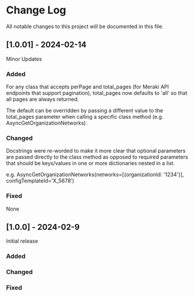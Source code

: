 # Change Log
All notable changes to this project will be documented in this file.

## [1.0.01] - 2024-02-14

Minor Updates

### Added

For any class that accepts perPage and total_pages (for Meraki API endpoints that support pagination), total_pages now defaults to 'all' so that all pages are always returned.  
    
The default can be overridden by passing a different value to the total_pages parameter when calling a specific class method (e.g. AsyncGetOrganizationNetworks).
 
### Changed

Docstrings were re-worded to make it more clear that optional parameters are passed directly to the class method as opposed to required parameters that should be keys/values in one or more dictionaries nested in a list.

e.g. AsyncGetOrganizationNetworks(networks=[{organizationId: '1234'}], configTemplateId='X_5678')
 
### Fixed

None

## [1.0.0] - 2024-02-9

Initial release

### Added
   
### Changed
 
### Fixed
